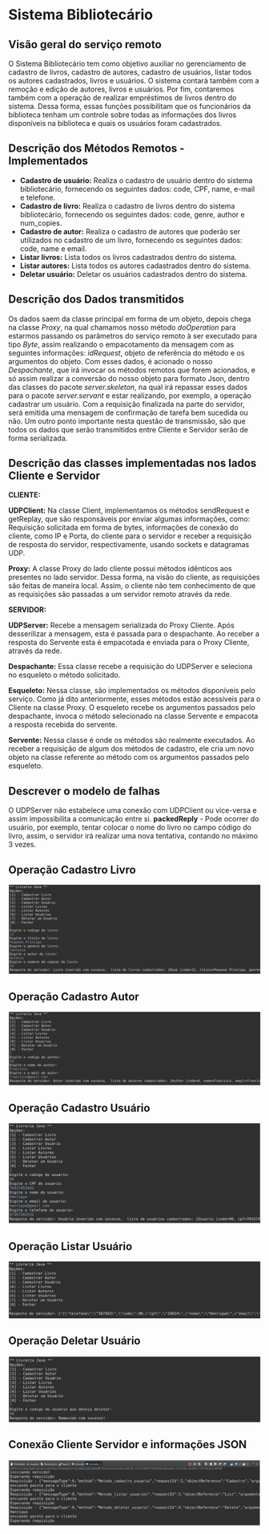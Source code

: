 # Sistema Bibliotecário

## Visão geral do serviço remoto
O Sistema Bibliotecário tem como objetivo auxiliar no gerenciamento de cadastro de livros, cadastro de autores, cadastro de usuários, listar todos os autores cadastrados, livros e usuários. O sistema contará também com a remoção e edição de autores, livros e usuários. Por fim, contaremos também com a operação de realizar empréstimos de livros dentro do sistema. Dessa forma,
essas funções possibilitam que os funcionários da biblioteca tenham um controle sobre todas as informações dos livros disponíveis na biblioteca e quais os usuários foram cadastrados.

## Descrição dos Métodos Remotos - Implementados

* **Cadastro de usuário:** Realiza o cadastro de usuário dentro do sistema
bibliotecário, fornecendo os seguintes dados: code, CPF, name, e-mail e
telefone.
* **Cadastro de livro:** Realiza o cadastro de livros dentro do sistema
bibliotecário, fornecendo os seguintes dados: code, genre, author e
num_copies.
* **Cadastro de autor:** Realiza o cadastro de autores que poderão ser
utilizados no cadastro de um livro, fornecendo os seguintes dados: code,
name e email.
* **Listar livros:** Lista todos os livros cadastrados dentro do sistema.
* **Listar autores:** Lista todos os autores cadastrados dentro do sistema.
* **Deletar usuário:** Deletar os usuários cadastrados dentro do sistema.

## Descrição dos Dados transmitidos

Os dados saem da classe principal em forma de um objeto, depois chega na classe *Proxy*, na qual chamamos nosso método *doOperation* para estarmos passando os parâmetros do serviço remoto à ser executado para tipo *Byte*, assim realizando o empacotamento da mensagem com as seguintes informações: *idRequest*, objeto de referência do método e os argumentos do
objeto. Com esses dados, é acionado o nosso *Despachante*, que irá invocar os métodos remotos que forem acionados,
e só assim realizar a conversão do nosso objeto para formato Json, dentro das classes do pacote *server.skeleton*, 
na qual irá repassar esses dados para o pacote *server.servant* e estar realizando, por exemplo, a operação cadastrar um usuário. Com a requisição finalizada na parte do servidor, será emitida uma mensagem de confirmação de tarefa bem sucedida
ou não. Um outro ponto importante nesta questão de transmissão, são que todos os dados que serão transmitidos entre Cliente
e Servidor serão de forma serializada.

## Descrição das classes implementadas nos lados Cliente e Servidor

**CLIENTE:** <p>

**UDPClient:** Na classe Client, implementamos os métodos sendRequest e getReplay, que são responsáveis por enviar algumas informações, como:
Requisição solicitada em forma de bytes, informações de conexão do cliente, como IP e Porta, do cliente para o servidor e receber a requisição
de resposta do servidor, respectivamente, usando sockets e datagramas UDP.

**Proxy:** A classe Proxy do lado cliente possui métodos idênticos aos presentes no lado servidor. Dessa forma, na visão do cliente,
as requisições são feitas de maneira local. Assim, o cliente não tem conhecimento de que as requisições são passadas a um servidor
remoto através da rede.

**SERVIDOR:** <p>

**UDPServer:** Recebe a mensagem serializada do Proxy Cliente. Após desserilizar a mensagem, esta é passada para o despachante. Ao
receber a resposta do Servente esta é empacotada e enviada para o Proxy Cliente, através da rede.

**Despachante:** Essa classe recebe a requisição do UDPServer e seleciona no esqueleto o método solicitado.

**Esqueleto:** Nessa classe, são implementados os métodos disponíveis pelo serviço. Como já dito anteriormente, esses métodos estão
acessíveis para o Cliente na classe Proxy. O esqueleto recebe os argumentos passados pelo despachante, invoca o método selecionado
na classe Servente e empacota a resposta recebida do servente.

**Servente:** Nessa classe é onde os métodos são realmente executados. Ao receber a requisição de algum dos métodos de cadastro, ele cria um
novo objeto na classe referente ao método com os argumentos passados pelo esqueleto.

## Descrever o modelo de falhas

O UDPServer não estabelece uma conexão com UDPClient ou vice-versa e assim impossibilita a comunicação entre si.
**packedReply** - Pode ocorrer do usuário, por exemplo, tentar colocar o nome do livro no campo código do livro,
assim, o servidor irá realizar uma nova tentativa, contando no máximo 3 vezes.

## **Operação Cadastro Livro**
![Livro](trabalho-sd-java-udp/img/cadastroLivro.png)

## **Operação Cadastro Autor**
![Author](trabalho-sd-java-udp/img/cadastroAuthor.png)

## **Operação Cadastro Usuário**
![Usuario](trabalho-sd-java-udp/img/cadastroUsuario.png)
## **Operação Listar Usuário**
![Listar](trabalho-sd-java-udp/img/listarUsuario.png)

## **Operação Deletar Usuário**
![Deletar](trabalho-sd-java-udp/img/deletarUsuario.png)

## **Conexão Cliente Servidor e informações JSON**
![ClientServerJson](trabalho-sd-java-udp/img/clientServerJson.png)

